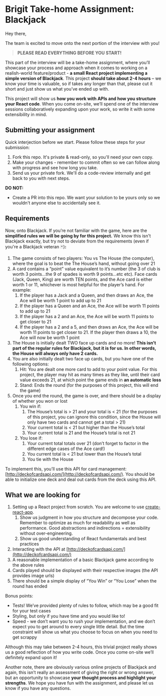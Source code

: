 # Brigit Take-home Assignment: Blackjack

Hey there,

The team is excited to move onto the next portion of the interview with you! 

> **PLEASE READ EVERYTHING BEFORE YOU START!**

This part of the interview will be a take-home assignment, where you’ll showcase your process and approach when it comes to working on a realish-world feature/product - **a small React project implementing a simple version of Blackjack**. This project **should take about 2-4 hours** – we know your time is valuable, so if takes any longer than that, please cut it short and just show us what you’ve ended up with.

This project will show us **how you work with APIs and how you structure your React code**. When you come on-site, we’ll spend one of the interview sessions collaboratively expanding upon your work, so write it with some extensibility in mind.

## Submitting your assignment

Quick interjection before we start. Please follow these steps for your submission:

1. Fork this repo. It's private & read-only, so you'll need your own copy.
2. Make your changes - remember to commit often so we can follow along with progress and see how long you take.
3. Send us your private fork. We'll do a code-review internally and get back to you with next steps.

**DO NOT:**

- Create a PR into this repo. We want your solution to be yours only so we wouldn't anyone else to accidentally see it.

## Requirements

Now, onto Blackjack. If you’re not familiar with the game, here are the **simplified rules we will be going by for this project.** We know this isn't Blackjack exactly, but try not to deviate from the requirements (even if you're a Blackjack veteran 🃏)**:**

1. The game consists of two players: You vs The House (the computer), where the goal is to beat the The House’s hand, without going over 21
2. A card contains a “point” value equivalent to it’s number (the 3 of club is worth 3 points…the 9 of spades is worth 9 points…etc etc). Face cards (Jack, Queen, King) are worth TEN points, and the Ace card is either worth 1 or 11, whichever is most helpful for the player’s hand. For example:
    1. If the player has a Jack and a Queen, and then draws an Ace, the Ace will be worth 1 point to add up to 21
    2. If the player has a Queen and an Ace, the Ace will be worth 11 points to add up to 21
    3. If the player has a 2 and an Ace, the Ace will be worth 11 points to get closer to 21
    4. If the player has a 2 and a 5, and then draws an Ace, the Ace will be worth 11 points to get closer to 21. If the player then draws a 10, the Ace will now be worth 1 point
3. The House is initially dealt TWO face up cards and no more! **This isn’t part of the regular rules for Blackjack, but it is for us. In other words, the House will always only have 2 cards.**
4. You are also initially dealt two face up cards, but you have one of the following options:
    1. Hit: You are dealt one more card to add to your point value. For this project, the player may hit as many times as they like, until their card value exceeds 21, at which point the game ends in **an automatic loss**
    2. Stand: Ends the round (for the purposes of this project, this will end the game)
5. Once you end the round, the game is over, and there should be a display of whether you won or lost
    1. You win if:
        1. The House’s total is > 21 and your total is < 21 (for the purposes of this project, you can ignore this condition, since the House will only have two cards and cannot get a total > 21)
        2. Your current total is < 21 but higher than the House’s total
        3. Your current total is 21 and the House’s total is not 21
    2. You lose if:
        1. Your current total totals over 21 (don’t forget to factor in the different edge cases of the Ace card!)
        2. You current total is < 21 but lower than the House’s total
        3. You tie with the House

To implement this, you’ll use this API for card management: [http://deckofcardsapi.com/](http://deckofcardsapi.com/). You should be able to initialize one deck and deal out cards from the deck using this API.

## **What we are looking for**

1. Setting up a React project from scratch. You are welcome to use [create-react-app](https://github.com/facebook/create-react-app).
    1. Show us judgment in how you structure and decompose your code. Remember to optimize as much for readability as well as performance. Good abstractions and indirections = extensibility without over-engineering.
    2. Show us good understanding of React fundamentals and best practices
2. Interacting with the API at [http://deckofcardsapi.com/](http://deckofcardsapi.com/)
3. A reasonable implementation of a basic Blackjack game according to the above rules
4. Cards played should be displayed with their respective images (the API provides image urls)
5. There should be a simple display of “You Win” or “You Lose” when the round has ended

Bonus points:

- Tests! We’ve provided plenty of rules to follow, which may be a good fit for your test cases
- Styling, but only if you have time and you would like to!
- Speed - we don’t want you to rush your implementation, and we don’t expect you to get around to every single little detail. But the time constraint will show us what you choose to focus on when you need to get scrappy

Although this may take between 2-4 hours, this trivial project really shows us a good reflection of how you write code. Once you come on-site we’ll definitely expand upon it!

Another note, there are obviously various online projects of Blackjack and again, this isn’t really an assessment of giving the right or wrong answer, but an opportunity to showcase **your thought process and highlight your strengths**. We hope you have fun with the assignment, and please let us know if you have any questions.
